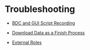 # Troubleshooting

  - [BDC and GUI Script Recording](BDC_and_GUI_Script_Recording.htm)

  - [Download Data as a Finish
    Process](Download_Data_as_a_Finish_Process.htm)

  - [External Roles](Troubleshoot_Issues_With_External_Roles.htm)
